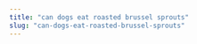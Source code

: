 ```yaml
---
title: "can dogs eat roasted brussel sprouts"
slug: "can-dogs-eat-roasted-brussel-sprouts"
---
```


